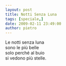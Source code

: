 ```yaml
---
layout: post
title: Notti Senza Luna
tags: [speciale,]
date: 2009-02-11 23:49:00
author: pietro
---
```

Le notti senza luna<br/>sono le più belle<br/>solo perché al buio<br/>si vedono più stelle.
